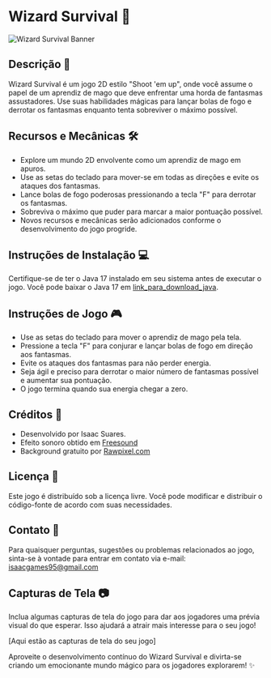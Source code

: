 # Wizard Survival :crystal_ball:

![Wizard Survival Banner](link_para_imagem_banner)

## Descrição :scroll:
Wizard Survival é um jogo 2D estilo "Shoot 'em up", onde você assume o papel de um aprendiz de mago que deve enfrentar uma horda de fantasmas assustadores. Use suas habilidades mágicas para lançar bolas de fogo e derrotar os fantasmas enquanto tenta sobreviver o máximo possível.

## Recursos e Mecânicas :hammer_and_wrench:
- Explore um mundo 2D envolvente como um aprendiz de mago em apuros.
- Use as setas do teclado para mover-se em todas as direções e evite os ataques dos fantasmas.
- Lance bolas de fogo poderosas pressionando a tecla "F" para derrotar os fantasmas.
- Sobreviva o máximo que puder para marcar a maior pontuação possível.
- Novos recursos e mecânicas serão adicionados conforme o desenvolvimento do jogo progride.

## Instruções de Instalação :computer:
Certifique-se de ter o Java 17 instalado em seu sistema antes de executar o jogo. Você pode baixar o Java 17 em [link_para_download_java](link_para_download_java).

## Instruções de Jogo :video_game:
- Use as setas do teclado para mover o aprendiz de mago pela tela.
- Pressione a tecla "F" para conjurar e lançar bolas de fogo em direção aos fantasmas.
- Evite os ataques dos fantasmas para não perder energia.
- Seja ágil e preciso para derrotar o maior número de fantasmas possível e aumentar sua pontuação.
- O jogo termina quando sua energia chegar a zero.

## Créditos :star2:
- Desenvolvido por Isaac Suares.
- Efeito sonoro obtido em [Freesound](https://freesound.org/people/LiamG_SFX/sounds/334234/)
- Background gratuito por [Rawpixel.com](https://www.freepik.com/free-photo/brown-clay-textured-background-earth-tone-diy-creative-art-minimal-style_18998470.htm)

## Licença :scroll:
Este jogo é distribuído sob a licença livre. Você pode modificar e distribuir o código-fonte de acordo com suas necessidades.

## Contato :email:
Para quaisquer perguntas, sugestões ou problemas relacionados ao jogo, sinta-se à vontade para entrar em contato via e-mail: isaacgames95@gmail.com

## Capturas de Tela :camera:
Inclua algumas capturas de tela do jogo para dar aos jogadores uma prévia visual do que esperar. Isso ajudará a atrair mais interesse para o seu jogo!

[Aqui estão as capturas de tela do seu jogo]

Aproveite o desenvolvimento contínuo do Wizard Survival e divirta-se criando um emocionante mundo mágico para os jogadores explorarem! :sparkles:

